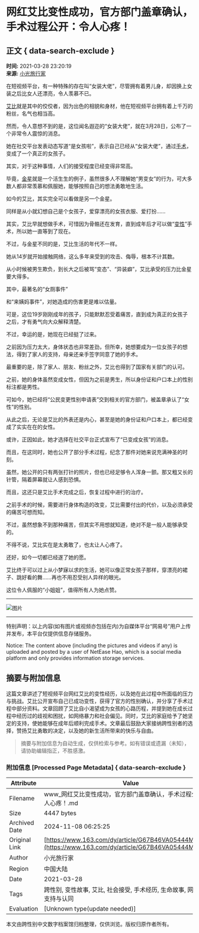 # 网红艾比变性成功，官方部门盖章确认，手术过程公开：令人心疼！

## 正文 { data-search-exclude }


**时间:** 2021-03-28 23:20:19  
**来源:** [小光旅行家](https://www.163.com/dy/media/T1540449572610.html)  

在短视频平台，有一种特殊的存在叫“女装大佬”，尽管拥有着男儿身，却因换上女装之后比女人还漂亮，令人羡慕不已。

[艾比](https://ent.163.com/keywords/8/7/827e6bd4/1.html)就是其中的佼佼者，因为出色的相貌和身材，他在短视频平台拥有着上千万的粉丝，名气也相当高。

然而，令人意想不到的是，这位闻名遐迩的“女装大佬”，就在3月28日，公布了一个非常令人震惊的消息。

她在社交平台发表动态写道“是女孩啦”，表示自己已经从“女装大佬”，通过[手术](https://ent.163.com/keywords/6/4/624b672f/1.html)，变成了一个真正的女孩子。

其实，对于这种事情，人们的接受程度已经变得非常高。

毕竟，[金星](https://ent.163.com/keywords/9/d/91d1661f/1.html)就是一个活生生的例子，虽然很多人不理解她“男变女”的行为，可大多数人都非常羡慕和佩服她，能够按照自己的想法勇敢地生活。

如今的艾比，其实完全可以看做是另一个金星。

同样是从小就幻想自己是个女孩子，爱穿漂亮的女孩衣服、爱打扮……

其实，艾比早就想做手术，可惜因为骨骼还在发育，直到成年后才可以做“[变性](https://ent.163.com/keywords/5/d/53d86027/1.html)”手术，所以她一直等到了现在。

不过，与金星不同的是，艾比生活的年代不一样。

她从14岁就开始接触网络，这么多年来受到的攻击、侮辱，根本不计其数。

从小时候被男生欺负，到长大之后被骂“变态”、“异装癖”，艾比承受的压力比金星要大得多。

其中，最著名的“女厕事件”

和“来姨妈事件”，对她造成的伤害更是难以估量。

可是，这位19岁刚刚成年的孩子，只能默默忍受着痛苦，直到成为真正的女孩子之后，才有勇气向大众解释清楚。

不过，幸运的是，她现在已经挺了过来。

之前因为压力太大，身体状态也非常差劲，但所幸，她想要成为一位女孩子的想法，得到了家人的支持，母亲还亲手签字同意了她的手术。

最重要的是，除了家人、朋友、粉丝之外，艾比也得到了国家有关部门的认可。

之前，她的身体虽然变成女性，但因为之前是男生，所以身份证和户口本上的性别标注都是男性。

可如今，她已经将“公民变更性别申请表”交到相关的官方部门，被盖章承认了“女性”的性别。

从此之后，无论是艾比的外表还是内心，甚至是她的身份证和户口本上，都已经变成了实实在在的女性。

或许，正因如此，她才选择在社交平台正式宣布了“已变成女孩”的消息。

而且，在这同时，她也公开了部分手术过程，纪念了那件对她来说充满神圣的时刻。

虽然，她公开的只有两张打针的照片，但也已经足够令人浑身一颤。那又粗又长的针管，隔着屏幕就让人感到恐惧。

而且，这还只是艾比手术完成之后，恢复过程中进行的治疗。

之前手术的时候，需要进行身体构造的改变，艾比需要付出的代价，以及必须承受的痛苦可想而知。

不过，虽然想象不到那种痛苦，但其实不用想就知道，绝对不是一般人能够承受的。

不得不说，艾比实在是太勇敢了，也太让人心疼了。

还好，如今一切都已经遂了她的愿。

艾比终于可以过上从小梦寐以求的生活，她可以像正常女孩子那样，穿漂亮的裙子、跳好看的舞……再也不用忍受别人异样的眼光。

这位令人佩服的“小姐姐”，值得所有人为她点赞。

---

![图片](http://cms-bucket.ws.126.net/2021/0127/357470cdj00qnjvbq0005c2003o003om00690069.jpg)

---

特别声明：以上内容(如有图片或视频亦包括在内)为自媒体平台“网易号”用户上传并发布，本平台仅提供信息存储服务。

Notice: The content above (including the pictures and videos if any) is uploaded and posted by a user of NetEase Hao, which is a social media platform and only provides information storage services.

## 摘要与附加信息

<!-- tcd_abstract -->
这篇文章讲述了短视频平台网红艾比的变性经历，以及她在此过程中所面临的压力与挑战。艾比公开宣布自己已成功变性，获得了官方的性别确认，并分享了手术过程中部分资料。文章回顾了艾比自小渴望成为女孩的心路历程，并提到她在成长过程中经历过的歧视和困扰，如网络暴力和社会偏见。同时，艾比的家庭给予了她坚定的支持，使她能够在成年后顺利完成手术。文章最后鼓励大家接纳跨性别者的选择，赞扬艾比勇敢的决定，以及她的新生活所带来的快乐与自由。
<!-- tcd_abstract_end -->

> 摘要与附加信息为自动生成，仅供检索与参考。如有错误或遗漏（未知），请协助编辑指正，不胜感激。

### 附加信息 [Processed Page Metadata] { data-search-exclude }

| Attribute       | Value                                  |
|-----------------|----------------------------------------|
| Filename        | www_网红艾比变性成功，官方部门盖章确认，手术过程公开：令人心疼！.md                             |
| Size            | 4447 bytes                           |
| Archived Date   | 2024-11-08 06:25:25                             |
| Original Link   | [https://www.163.com/dy/article/G67B46VA05444M59.html](https://www.163.com/dy/article/G67B46VA05444M59.html)                       |
| Author          | 小光旅行家                               |
| Region          | 中国大陆                               |
| Date            | 2021-03-28                                 |
| Tags            | 跨性别, 变性故事, 艾比, 社会接受, 手术经历, 生命故事, 网络暴力, 支持与认同                                 |
| Evaluation            | [Unknown type(update needed)]                                 |
<!-- tcd_table_end -->

本文由跨性别中文数字档案馆归档整理，仅供浏览。版权归原作者所有。
